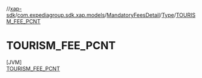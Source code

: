//[xap-sdk](../../../../../index.md)/[com.expediagroup.sdk.xap.models](../../../index.md)/[MandatoryFeesDetail](../../index.md)/[Type](../index.md)/[TOURISM_FEE_PCNT](index.md)

# TOURISM_FEE_PCNT

[JVM]\
[TOURISM_FEE_PCNT](index.md)
